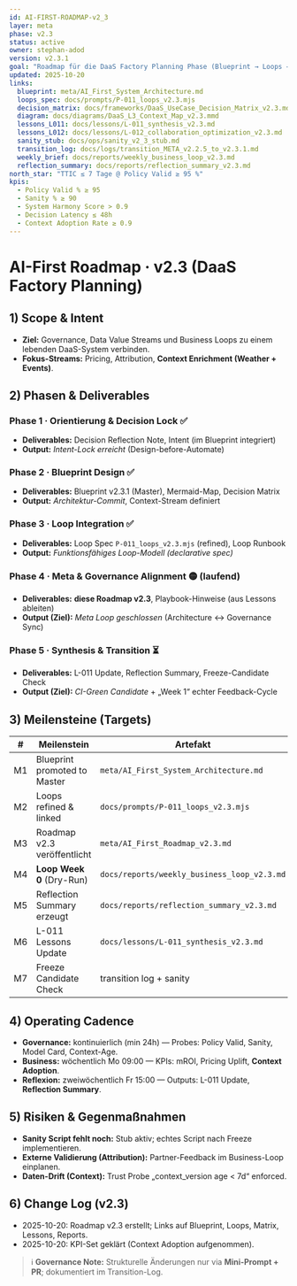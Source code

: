 ```yaml
---
id: AI-FIRST-ROADMAP-v2_3
layer: meta
phase: v2.3
status: active
owner: stephan-adod
version: v2.3.1
goal: "Roadmap für die DaaS Factory Planning Phase (Blueprint → Loops → Alignment → Synthesis)"
updated: 2025-10-20
links:
  blueprint: meta/AI_First_System_Architecture.md
  loops_spec: docs/prompts/P-011_loops_v2.3.mjs
  decision_matrix: docs/frameworks/DaaS_UseCase_Decision_Matrix_v2.3.md
  diagram: docs/diagrams/DaaS_L3_Context_Map_v2.3.mmd
  lessons_L011: docs/lessons/L-011_synthesis_v2.3.md
  lessons_L012: docs/lessons/L-012_collaboration_optimization_v2.3.md
  sanity_stub: docs/ops/sanity_v2_3_stub.md
  transition_log: docs/logs/transition_META_v2.2.5_to_v2.3.1.md
  weekly_brief: docs/reports/weekly_business_loop_v2.3.md
  reflection_summary: docs/reports/reflection_summary_v2.3.md
north_star: "TTIC ≤ 7 Tage @ Policy Valid ≥ 95 %"
kpis:
  - Policy Valid % ≥ 95
  - Sanity % ≥ 90
  - System Harmony Score > 0.9
  - Decision Latency ≤ 48h
  - Context Adoption Rate ≥ 0.9
---
```


# AI-First Roadmap · v2.3 (DaaS Factory Planning)

## 1) Scope & Intent
- **Ziel:** Governance, Data Value Streams und Business Loops zu einem lebenden DaaS-System verbinden.
- **Fokus-Streams:** Pricing, Attribution, **Context Enrichment (Weather + Events)**.

## 2) Phasen & Deliverables

### Phase 1 · Orientierung & Decision Lock ✅
- **Deliverables:** Decision Reflection Note, Intent (im Blueprint integriert)
- **Output:** *Intent-Lock erreicht* (Design-before-Automate)

### Phase 2 · Blueprint Design ✅
- **Deliverables:** Blueprint v2.3.1 (Master), Mermaid-Map, Decision Matrix
- **Output:** *Architektur-Commit*, Context-Stream definiert

### Phase 3 · Loop Integration ✅
- **Deliverables:** Loop Spec `P-011_loops_v2.3.mjs` (refined), Loop Runbook
- **Output:** *Funktionsfähiges Loop-Modell (declarative spec)*

### Phase 4 · Meta & Governance Alignment 🟡 (laufend)
- **Deliverables:** **diese Roadmap v2.3**, Playbook-Hinweise (aus Lessons ableiten)
- **Output (Ziel):** *Meta Loop geschlossen* (Architecture ↔ Governance Sync)

### Phase 5 · Synthesis & Transition ⏳
- **Deliverables:** L-011 Update, Reflection Summary, Freeze-Candidate Check
- **Output (Ziel):** *CI-Green Candidate* + „Week 1“ echter Feedback-Cycle

## 3) Meilensteine (Targets)
| # | Meilenstein | Artefakt | Zieltermin | Status |
|---|-------------|----------|-----------:|:------:|
| M1 | Blueprint promoted to Master | `meta/AI_First_System_Architecture.md` | 2025-10-20 | ✅ |
| M2 | Loops refined & linked | `docs/prompts/P-011_loops_v2.3.mjs` | 2025-10-20 | ✅ |
| M3 | Roadmap v2.3 veröffentlicht | `meta/AI_First_Roadmap_v2.3.md` | 2025-10-20 | ✅ |
| M4 | **Loop Week 0** (Dry-Run) | `docs/reports/weekly_business_loop_v2.3.md` | +3d | ⬜ |
| M5 | Reflection Summary erzeugt | `docs/reports/reflection_summary_v2.3.md` | +5d | ⬜ |
| M6 | L-011 Lessons Update | `docs/lessons/L-011_synthesis_v2.3.md` | +6d | ⬜ |
| M7 | Freeze Candidate Check | transition log + sanity | +7d | ⬜ |

## 4) Operating Cadence
- **Governance:** kontinuierlich (min 24h) — Probes: Policy Valid, Sanity, Model Card, Context-Age.
- **Business:** wöchentlich Mo 09:00 — KPIs: mROI, Pricing Uplift, **Context Adoption**.
- **Reflexion:** zweiwöchentlich Fr 15:00 — Outputs: L-011 Update, **Reflection Summary**.

## 5) Risiken & Gegenmaßnahmen
- **Sanity Script fehlt noch:** Stub aktiv; echtes Script nach Freeze implementieren.
- **Externe Validierung (Attribution):** Partner-Feedback im Business-Loop einplanen.
- **Daten-Drift (Context):** Trust Probe „context_version age < 7d“ enforced.

## 6) Change Log (v2.3)
- 2025-10-20: Roadmap v2.3 erstellt; Links auf Blueprint, Loops, Matrix, Lessons, Reports.
- 2025-10-20: KPI-Set geklärt (Context Adoption aufgenommen).

> ℹ️ **Governance Note:** Strukturelle Änderungen nur via **Mini-Prompt + PR**; dokumentiert im Transition-Log.
